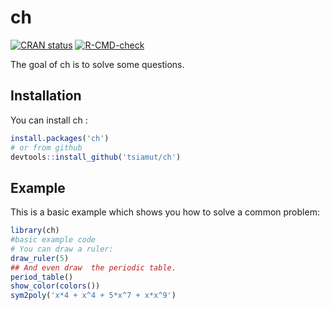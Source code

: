 
# ch

<!-- badges: start -->
[![CRAN status](https://www.r-pkg.org/badges/version/ch)](https://CRAN.R-project.org/package=ch)
[![R-CMD-check](https://github.com/passing/workflows/R-CMD-check/badge.svg)](https://github.com/passing/actions)
<!-- badges: end -->

The goal of ch is to solve some questions.

## Installation

You can install  ch :

``` r
install.packages('ch')
# or from github
devtools::install_github('tsiamut/ch')
```

## Example

This is a basic example which shows you how to solve a common problem:

``` r
library(ch)
#basic example code
# You can draw a ruler:
draw_ruler(5)
## And even draw  the periodic table.
period_table()
show_color(colors())
sym2poly('x*4 + x^4 + 5*x^7 + x*x^9')
```



